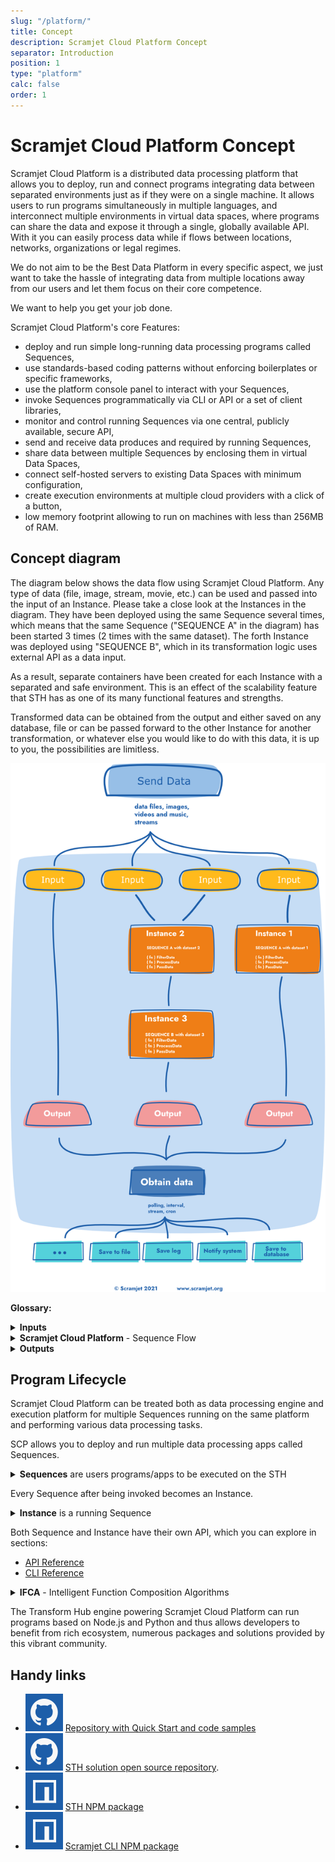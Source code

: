 ```yaml
---
slug: "/platform/"
title: Concept
description: Scramjet Cloud Platform Concept
separator: Introduction
position: 1
type: "platform"
calc: false
order: 1
---
```


# Scramjet Cloud Platform Concept

Scramjet Cloud Platform is a distributed data processing platform that allows you to deploy, run and connect programs integrating data between separated environments just as if they were on a single machine. It allows users to run programs simultaneously in multiple languages, and interconnect multiple environments in virtual data spaces, where programs can share the data and expose it through a single, globally available API. With it you can easily process data while if flows between locations, networks, organizations or legal regimes.

We do not aim to be the Best Data Platform in every specific aspect, we just want to take the hassle of integrating data from multiple locations away from our users and let them focus on their core competence.

We want to help you get your job done.

Scramjet Cloud Platform's core Features:

* deploy and run simple long-running data processing programs called Sequences,
* use standards-based coding patterns without enforcing boilerplates or specific frameworks,
* use the platform console panel to interact with your Sequences,
* invoke Sequences programmatically via CLI or API or a set of client libraries,
* monitor and control running Sequences via one central, publicly available, secure API,
* send and receive data produces and required by running Sequences,
* share data between multiple Sequences by enclosing them in virtual Data Spaces,
* connect self-hosted servers to existing Data Spaces with minimum configuration,
* create execution environments at multiple cloud providers with a click of a button,
* low memory footprint allowing to run on machines with less than 256MB of RAM.

<!-- <BetaBanner /> -->

## Concept diagram

The diagram below shows the data flow using Scramjet Cloud Platform. Any type of data (file, image, stream, movie, etc.) can be used and passed into the input of an Instance. Please take a close look at the Instances in the diagram. They have been deployed using the same Sequence several times, which means that the same Sequence ("SEQUENCE A" in the diagram) has been started 3 times (2 times with the same dataset). The forth Instance was deployed using "SEQUENCE B", which in its transformation logic uses external API as a data input.

As a result, separate containers have been created for each Instance with a separated and safe environment. This is an effect of the scalability feature that STH has as one of its many functional features and strengths.

Transformed data can be obtained from the output and either saved on any database, file or can be passed forward to the other Instance for another transformation, or whatever else you would like to do with this data, it is up to you, the possibilities are limitless.

![Scramjet Concept Diagram](../../images/diagrams/scramjet-overview-large.png)

<!--
  ToDo: Use https://github.com/gatsbyjs/gatsby/tree/master/packages/gatsby-remark-copy-linked-files
 [![Scramjet Concept Diagram](../../images/diagrams/scramjet-overview-large.svg)](../../images/diagrams/scramjet-overview-large.svg)
-->

**Glossary:**

<details>
<summary>
    <strong>Inputs</strong>
</summary>
  <ol>
    <li> STH can handle any input that can be handled by Node.js application.</li>
    <li> You, as a developer, are free to process variety of inputs in your Sequence applications, such as: Text, JSON, XML, SOAP, Audio, Video and more.</li>
    <li> Inputs can be either:
      <ul>
        <li>Provided to STH via its REST API; or</li>
        <li>Consumed from various local or remote sources by the app; such as: Stream, STDIN, File, API, URL</li>
        <li>Generated by the app itself.</li>
      </ul>
    </li>
  </ol>
</details>

<details>
  <summary>
      <strong>Scramjet Cloud Platform</strong> - Sequence Flow
  </summary>

Scramjet Cloud Platform is responsible for maintaining and deploying Sequences, keeping them running and managing their lifecycle. This is a solution for the central processing and management unit with the following major components:

* **Sequence** - a user's program to be executed on the STH, that contains a developer's code that consists of one or more functions with a lightweight application business logic. It needs to be packed into a package together with its dependencies (compressed into `tar.gz` format) before sending it to STH
* **Instance** - once a Sequence is run, STH will create a separate runtime environment for it and will execute Sequence code inside this runtime entity. This is an Instance.
* **API & CLI** - our Application Programming Interface and Command Line Interface allow for:

  * Data operations - sending input data and receiving output data
  * Management operations - manage STH itself and its entities: Sequences or Instances

STH exposes also its own REST API to provide and receive data, manage Sequences, Instances and STH itself.

What we also do on the STH level is that we apply a set of algorithms to optimize and speed up data processing execution in Sequences. You can interact with STH using our dedicated [STH CLI](/platform/cli-reference), it will be quite helpful with deploying Sequences or interacting with running Instances.

STH is powered by [Scramjet Framework](https://www.npmjs.com/package/scramjet) - a fast, simple, functional reactive stream programming framework written on top of node.js object streams.

</details>

<details>
  <summary>
      <strong>Outputs</strong>
  </summary>

Our engine outputs can be managed in several ways:

* **File** - you can save your output to a local or a remote file
* **STDOUT** - output can be directed to system STDOUT (STDERR is supported as well)
* **API** - output can be consumed from our STH REST API
* **URL Request** - you can write your app in a way to request URL, webhook etc
* **Stream** - output can be streamed to a particular destination

You can mix multiple actions together: you can both send data to remote system/URL and save it locally.

</details>

## Program Lifecycle

Scramjet Cloud Platform can be treated both as data processing engine and execution platform for multiple Sequences running on the same platform and performing various data processing tasks.

SCP allows you to deploy and run multiple data processing apps called Sequences.

<details>
<summary>
    <strong>Sequences</strong> are users programs/apps to be executed on the STH
</summary>

We named our apps "Sequences", but they are not just any apps. They are specific apps that specialize in efficient data processing. "Sequence" term describes well its nature, as they process data through a sequence of chained functions. Therefore, usually our Sequences are concise, easy to write and powerful at the same time.

</details>

Every Sequence after being invoked becomes an Instance.

<details>
<summary>
    <strong>Instance</strong> is a running Sequence
</summary>

An Instance (computing instance) is a Sequence that has been run and is currently being executed on SCP, which creates a separate runtime environment and executes Sequence code inside this runtime entity. As Sequence can be started multiple times (e.g. with different parameters) it means that every Instance is literally an instance of a Sequence. Instance also can process an enormous amount of data on the fly without losing persistence.

</details>

Both Sequence and Instance have their own API, which you can explore in sections:

* [API Reference](../platform/api-reference/)
* [CLI Reference](../platform/cli-reference/)

<details>
<summary>
    <strong>IFCA</strong> - Intelligent Function Composition Algorithms
</summary>

Algorithms that use asynchronous functions under the hood and process streams of data in an efficient and optimized way.

</details>

The Transform Hub engine powering Scramjet Cloud Platform can run programs based on Node.js and Python and thus allows developers to benefit from rich ecosystem, numerous packages and solutions provided by this vibrant community.

## Handy links

* ![GitHub logo](../../images/logos/github-icon.svg) [Repository with Quick Start and code samples](https://github.com/scramjetorg/scramjet-cloud-docs)
* ![GitHub logo](../../images/logos/github-icon.svg) [STH solution open source repository](https://github.com/scramjetorg/transform-hub).
* ![NPM package STH](../../images/logos/npm-icon.svg) [STH NPM package](https://www.npmjs.com/package/@scramjet/sth)
* ![NPM package STH](../../images/logos/npm-icon.svg) [Scramjet CLI NPM package](https://www.npmjs.com/package/@scramjet/cli)
